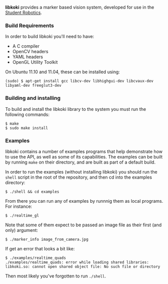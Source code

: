 
**libkoki** provides a marker based vision system,
 developed for use in the [Student Robotics](https://www.studentrobotics.org/).


### Build Requirements

In order to build libkoki you'll need to have:

 * A C compiler
 * OpenCV headers
 * YAML headers
 * OpenGL Utility Toolkit

On Ubuntu 11.10 and 11.04, these can be installed using:

~~~~~~~~~~~~~~~~
(sudo) $ apt-get install gcc libcv-dev libhighgui-dev libcvaux-dev libyaml-dev freeglut3-dev
~~~~~~~~~~~~~~~~
### Building and installing

To build and install the libkoki library to the system you must run the
following commands:

~~~~~~~~~~~~~~~~
$ make
$ sudo make install
~~~~~~~~~~~~~~~~

### Examples

libkoki contains a number of examples programs that help demonstrate how
to use the API, as well as some of its capabilities.
The examples can be built by running `make` on their directory, and are
built as part of a default build.

In order to run the examples (without installing libkoki) you should run
the `shell` script in the root of the repository, and then cd into the
examples directory:

~~~~~~~~~~~~~~~~
$ ./shell && cd examples
~~~~~~~~~~~~~~~~

From there you can run any of examples by runnnig them as local programs.
For instance:

~~~~~~~~~~~~~~~~
$ ./realtime_gl
~~~~~~~~~~~~~~~~

Note that some of them expect to be passed an image file as their first
(and only) argument:

~~~~~~~~~~~~~~~~
$ ./marker_info image_from_camera.jpg
~~~~~~~~~~~~~~~~

If get an error that looks a bit like:

~~~~~~~~~~~~~~~~
$ ./examples/realtime_quads
./examples/realtime_quads: error while loading shared libraries: libkoki.so: cannot open shared object file: No such file or directory
~~~~~~~~~~~~~~~~

Then most likely you've forgotten to run `./shell`.
